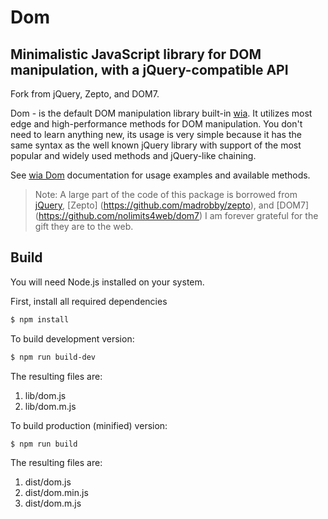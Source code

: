 # Dom

## Minimalistic JavaScript library for DOM manipulation, with a jQuery-compatible API

Fork from jQuery, Zepto, and DOM7.

Dom - is the default DOM manipulation library built-in [wia](https://www.wia.pub). It utilizes most edge and high-performance methods for DOM manipulation. You don't need to learn anything new, its usage is very simple because it has the same syntax as the well known jQuery library with support of the most popular and widely used methods and jQuery-like chaining.

See [wia Dom](https://www.wia.pub/dom) documentation for usage examples and available methods.

> Note: A large part of the code of this package is borrowed from [jQuery](https://github.com/jquery/jquery), [Zepto] (https://github.com/madrobby/zepto), and [DOM7] (https://github.com/nolimits4web/dom7) I am forever grateful for the gift they are to the web.

## Build

You will need Node.js installed on your system.

First, install all required dependencies

```bash
$ npm install
```

To build development version:

```bash
$ npm run build-dev
```

The resulting files are:

1. lib/dom.js
2. lib/dom.m.js

To build production (minified) version:

```bash
$ npm run build
```

The resulting files are:

1. dist/dom.js
2. dist/dom.min.js
3. dist/dom.m.js
